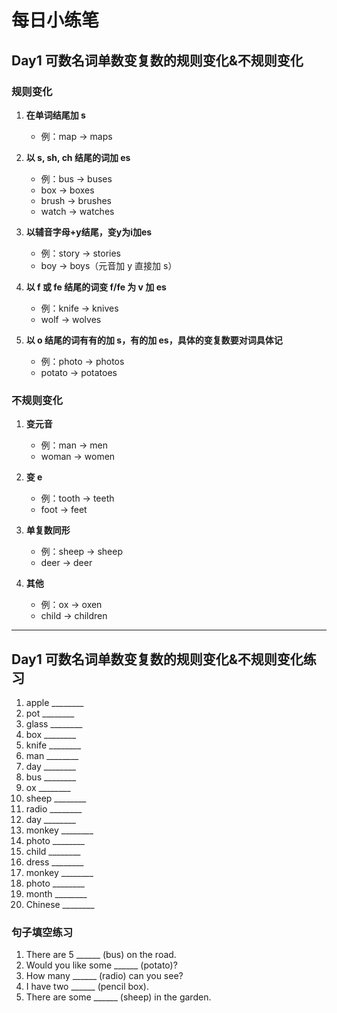
# 每日小练笔

## Day1 可数名词单数变复数的规则变化&不规则变化

### 规则变化

1. **在单词结尾加 s**
   - 例：map → maps

2. **以 s, sh, ch 结尾的词加 es**
   - 例：bus → buses
   - box → boxes
   - brush → brushes
   - watch → watches

3. **以辅音字母+y结尾，变y为i加es**
   - 例：story → stories
   - boy → boys（元音加 y 直接加 s）

4. **以 f 或 fe 结尾的词变 f/fe 为 v 加 es**
   - 例：knife → knives
   - wolf → wolves

5. **以 o 结尾的词有有的加 s，有的加 es，具体的变复数要对词具体记**
   - 例：photo → photos
   - potato → potatoes

### 不规则变化

1. **变元音**
   - 例：man → men
   - woman → women

2. **变 e**
   - 例：tooth → teeth
   - foot → feet

3. **单复数同形**
   - 例：sheep → sheep
   - deer → deer

4. **其他**
   - 例：ox → oxen
   - child → children

---

## Day1 可数名词单数变复数的规则变化&不规则变化练习

1. apple ________
2. pot ________
3. glass ________
4. box ________
5. knife ________
6. man ________
7. day ________
8. bus ________
9. ox ________
10. sheep ________
11. radio ________
12. day ________
13. monkey ________
14. photo ________
15. child ________
16. dress ________
17. monkey ________
18. photo ________
19. month ________
20. Chinese ________

### 句子填空练习

1. There are 5 ______ (bus) on the road.
2. Would you like some ______ (potato)?
3. How many ______ (radio) can you see?
4. I have two ______ (pencil box).
5. There are some ______ (sheep) in the garden.
